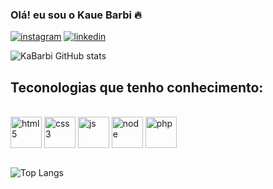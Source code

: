 

### Olá! eu sou o Kaue Barbi 🔥

[![instagram](https://img.shields.io/badge/Instagram-E4405F?style=for-the-badge&logo=instagram&logoColor=white)](https://intagram.com/_kabarbi)
[![linkedin](https://img.shields.io/badge/LinkedIn-0077B5?style=for-the-badge&logo=linkedin&logoColor=white)]()


![KaBarbi GitHub stats](https://github-readme-stats.vercel.app/api?username=KaBarbi&show_icons=true&theme=radical)


## Teconologias que tenho conhecimento:          

<div style="display: inline_block"><br/>
<img align="center" hight="50px" width="50px" alt="html5" src="https://cdn.jsdelivr.net/gh/devicons/devicon/icons/html5/html5-original.svg">
<img align="center" hight="50px" width="50px" alt="css3" src="https://cdn.jsdelivr.net/gh/devicons/devicon/icons/css3/css3-original.svg">
<img align="center" hight="50px" width="50px" alt="js" src="https://cdn.jsdelivr.net/gh/devicons/devicon/icons/javascript/javascript-original.svg">
<img align="center" hight="50px" width="50px" alt="node" src="https://cdn.jsdelivr.net/gh/devicons/devicon/icons/nodejs/nodejs-original.svg">
<img align="center" hight="50px" width="50px" alt="php" src="https://cdn.jsdelivr.net/gh/devicons/devicon/icons/php/php-plain.svg">
<div/><br/>

![Top Langs](https://github-readme-stats.vercel.app/api/top-langs/?username=KaBarbi&layout=compact)
